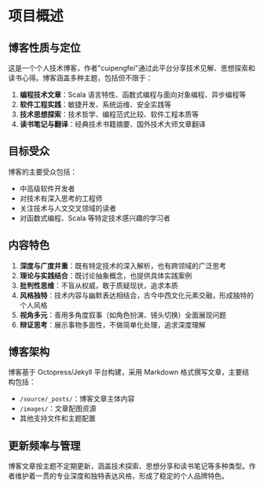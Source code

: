 # 项目概述

## 博客性质与定位

这是一个个人技术博客，作者"cuipengfei"通过此平台分享技术见解、思想探索和读书心得。博客涵盖多种主题，包括但不限于：

1. **编程技术文章**：Scala 语言特性、函数式编程与面向对象编程、异步编程等
2. **软件工程实践**：敏捷开发、系统运维、安全实践等
3. **技术思想探索**：技术哲学、编程范式比较、软件工程本质等
4. **读书笔记与翻译**：经典技术书籍摘要、国外技术大师文章翻译

## 目标受众

博客的主要受众包括：

- 中高级软件开发者
- 对技术有深入思考的工程师
- 关注技术与人文交叉领域的读者
- 对函数式编程、Scala 等特定技术感兴趣的学习者

## 内容特色

1. **深度与广度并重**：既有特定技术的深入解析，也有跨领域的广泛思考
2. **理论与实践结合**：既讨论抽象概念，也提供具体实践案例
3. **批判性思维**：不盲从权威，敢于质疑现状，追求本质
4. **风格独特**：技术内容与幽默表达相结合，古今中西文化元素交融，形成独特的个人风格
5. **视角多元**：善用多角度叙事（如角色扮演、镜头切换）全面展现问题
6. **辩证思考**：展示事物多面性，不做简单化处理，追求深度理解

## 博客架构

博客基于 Octopress/Jekyll 平台构建，采用 Markdown 格式撰写文章，主要结构包括：

- `/source/_posts/`：博客文章主体内容
- `/images/`：文章配图资源
- 其他支持文件和主题配置

## 更新频率与管理

博客文章按主题不定期更新，涵盖技术探索、思想分享和读书笔记等多种类型。作者维护着一贯的专业深度和独特表达风格，形成了稳定的个人品牌特色。

